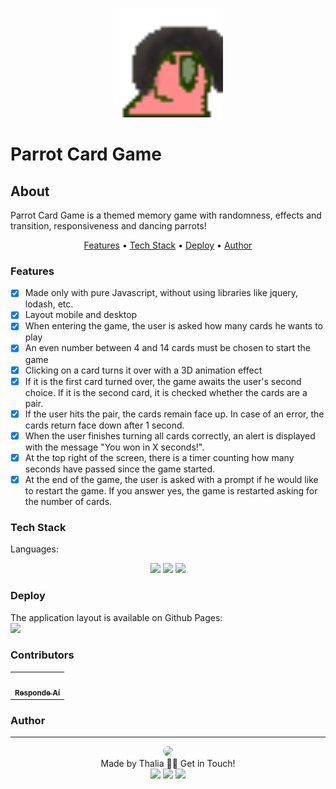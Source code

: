 <p align="center">
  <img src="/imagens/bobrossparrot.gif" width="175" alt="" />
</p>

# Parrot Card Game

## About
<p>
    Parrot Card Game is a themed memory game with randomness, effects and transition, responsiveness and dancing parrots!
</p>

<p align="center">
    <a href="#features">Features</a> •
    <a href="#tech">Tech Stack</a> •
    <a href="#deploy">Deploy</a> •
    <a href="#author">Author</a>
</p>

### Features
- [x] Made only with pure Javascript, without using libraries like jquery, lodash, etc.<br>
- [x] Layout mobile and desktop<br>
- [x] When entering the game, the user is asked how many cards he wants to play<br>
- [x] An even number between 4 and 14 cards must be chosen to start the game<br>
- [x] Clicking on a card turns it over with a 3D animation effect<br>
- [x] If it is the first card turned over, the game awaits the user's second choice. If it is the second card, it is checked whether the cards are a pair.<br>
- [x] If the user hits the pair, the cards remain face up. In case of an error, the cards return face down after 1 second.<br>
- [x] When the user finishes turning all cards correctly, an alert is displayed with the message "You won in X seconds!".<br>
- [x] At the top right of the screen, there is a timer counting how many seconds have passed since the game started.<br>
- [x] At the end of the game, the user is asked with a prompt if he would like to restart the game. If you answer yes, the game is restarted asking for the number of cards.<br>

### Tech Stack
Languages:<br>
<p align="center">
<img src="https://img.shields.io/badge/html5%20-%23E34F26.svg?&style=for-the-badge&logo=html5&logoColor=white"/>
<img src="https://img.shields.io/badge/css3%20-%231572B6.svg?&style=for-the-badge&logo=css3&logoColor=white"/>
<img src="https://img.shields.io/badge/javascript%20-%23323330.svg?&style=for-the-badge&logo=javascript&logoColor=%23F7DF1E"/>
</p>

### Deploy

The application layout is available on Github Pages:<br>
<a href='https://thaliadettenborn.github.io/parrotCardGame/' target="_blank" ><img src='https://img.shields.io/badge/github-pages%20-%23F05033.svg?&style=for-the-badge&logo=github&logoColor=white'></a>

### Contributors
<table>
  <tr>
    <td align="center"><a href="https://github.com/responde-ai"><img style="border-radius: 50%;" src="https://avatars3.githubusercontent.com/u/40724166?s=200&v=4" width="100px;" alt=""/><br /><sub><b>Responde Aí</b></sub></a><br />
  </tr>
</table>

### Author
---
<p align='center'>
  <img src="https://avatars0.githubusercontent.com/u/70967247?s=460&u=0684339f0717ae41ce18689351f0215fdf270590&v=4" width="100px" style="border-radius: 50%"/>
  <br>
  Made by Thalia 👋🏽 Get in Touch!<br>
  <a href="https://www.linkedin.com/in/thaliarobertadettenborn/"><img src="https://img.shields.io/badge/linkedin-%230077B5.svg?&style=for-the-badge&logo=linkedin&logoColor=white"/></a>
  <a href="mailto:thalia.born@gmail.com"><img src="https://img.shields.io/badge/gmail-D14836?&style=for-the-badge&logo=gmail&logoColor=white"/></a>
  <a href="https://github.com/thaliadettenborn"><img src="https://img.shields.io/badge/github-%23100000.svg?&style=for-the-badge&logo=github&logoColor=white" /></a>
</p>
